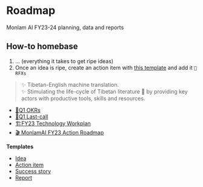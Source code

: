 # Roadmap

Monlam AI FY23-24 planning, data and reports

## How-to homebase
1. ... (everything it takes to get ripe ideas)
1. Once an idea is ripe, create an action item with [this template]() and add it `🧭 RFXs` 


> ✨  Tibetan-English machine translation. <br>
> ✨  Stimulating the life-cycle of Tibetan literature 🚀 by providing key actors with productive tools, skills and resources.

- [🎯Q1 OKRs](https://github.com/MonlamAI/roadmap/issues/1)
- [🚩Q1 Last-call](https://github.com/buda-base/BudaX-Admin/milestone/3)
- [🏗️FY23 Technology Workplan](https://github.com/orgs/buda-base/projects/12)
- [🎬 MonlamAI FY23 Action Roadmap](https://github.com/orgs/buda-base/projects/15)

**Templates**
- [Idea](https://github.com/buda-base/homebase/issues/new?assignees=&labels=&template=idea.md&title=)
- [Action item](https://github.com/buda-base/homebase/issues/new?assignees=&labels=&template=action-item.md&title=)
- [Success story](https://github.com/buda-base/homebase/issues/new?assignees=&labels=&template=success-story.md&title=)
- [Report](https://github.com/buda-base/homebase/issues/new?assignees=&labels=&template=report.md&title=)
